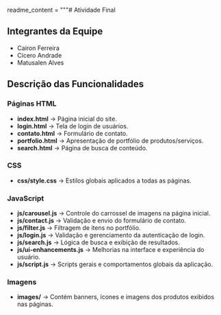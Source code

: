 readme_content = """# Atividade Final

## Integrantes da Equipe
- Cairon Ferreira
- Cícero Andrade
- Matusalen Alves

## Descrição das Funcionalidades

### Páginas HTML
- **index.html** → Página inicial do site.
- **login.html** → Tela de login de usuários.
- **contato.html** → Formulário de contato.
- **portfolio.html** → Apresentação de portfólio de produtos/serviços.
- **search.html** → Página de busca de conteúdo.

### CSS
- **css/style.css** → Estilos globais aplicados a todas as páginas.

### JavaScript
- **js/carousel.js** → Controle do carrossel de imagens na página inicial.
- **js/contact.js** → Validação e envio do formulário de contato.
- **js/filter.js** → Filtragem de itens no portfólio.
- **js/login.js** → Validação e gerenciamento da autenticação de login.
- **js/search.js** → Lógica de busca e exibição de resultados.
- **js/ui-enhancements.js** → Melhorias na interface e experiência do usuário.
- **js/script.js** → Scripts gerais e comportamentos globais da aplicação.

### Imagens
- **images/** → Contém banners, ícones e imagens dos produtos exibidos nas páginas.
